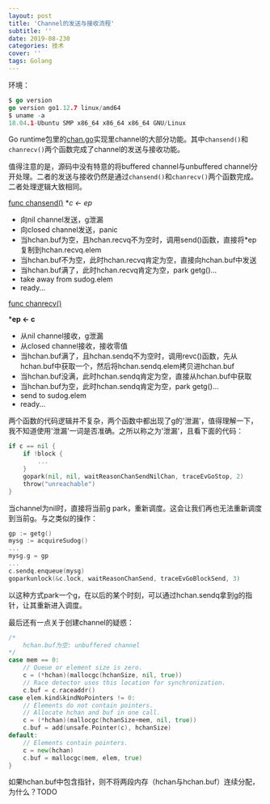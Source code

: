 ```yaml
---
layout: post
title: 'Channel的发送与接收流程'
subtitle: ''
date: 2019-08-230
categories: 技术
cover: ''
tags: Golang
---
```


环境：
```go
$ go version
go version go1.12.7 linux/amd64
$ uname -a
18.04.1-Ubuntu SMP x86_64 x86_64 x86_64 GNU/Linux
```

Go runtime包里的[chan.go](https://github.com/golang/go/blob/master/src/runtime/chan.go)实现里channel的大部分功能。其中`chansend()`和`chanrecv()`两个函数完成了channel的发送与接收功能。

值得注意的是，源码中没有特意的将buffered channel与unbuffered channel分开处理。二者的发送与接收仍然是通过`chansend()`和`chanrecv()`两个函数完成。二者处理逻辑大致相同。

[func chansend()](https://github.com/golang/go/blob/master/src/runtime/chan.go#L142)
**c <- *ep**

- 向nil channel发送，g泄漏
- 向closed channel发送，panic
- 当hchan.buf为空，且hchan.recvq不为空时，调用send()函数，直接将*ep复制到hchan.recvq.elem
- 当hchan.buf不为空，此时hchan.recvq肯定为空，直接向hchan.buf中发送
- 当hchan.buf满了，此时hchan.recvq肯定为空，park getg()...
- take away from sudog.elem
- ready...

[func chanrecv()](https://github.com/golang/go/blob/master/src/runtime/chan.go#L421)

***ep <- c**

- 从nil channel接收，g泄漏
- 从closed channel接收，接收零值
- 当hchan.buf满了，且hchan.sendq不为空时，调用revc()函数，先从hchan.buf中获取一个，然后将hchan.sendq.elem拷贝进hchan.buf
- 当hchan.buf没满，此时hchan.sendq肯定为空，直接从hchan.buf中获取
- 当hchan.buf为空，此时hchan.sendq肯定为空，park getg()...
- send to sudog.elem
- ready...

两个函数的代码逻辑并不复杂，两个函数中都出现了g的'泄漏'，值得理解一下，我不知道使用'泄漏'一词是否准确。之所以称之为'泄漏'，且看下面的代码：

```go
if c == nil {
	if !block {
        ...
	}
	gopark(nil, nil, waitReasonChanSendNilChan, traceEvGoStop, 2)
	throw("unreachable")
}
```
当channel为nil时，直接将当前g park，重新调度。这会让我们再也无法重新调度到当前g。与之类似的操作：
```go
gp := getg()
mysg := acquireSudog()
...
mysg.g = gp
...
c.sendq.enqueue(mysg)
goparkunlock(&c.lock, waitReasonChanSend, traceEvGoBlockSend, 3)
```
以这种方式park一个g，在以后的某个时刻，可以通过hchan.sendq拿到g的指针，让其重新进入调度。

最后还有一点关于创建channel的疑惑：
```go
/*
	hchan.buf为空: unbuffered channel
*/
case mem == 0:
	// Queue or element size is zero.
	c = (*hchan)(mallocgc(hchanSize, nil, true))
	// Race detector uses this location for synchronization.
	c.buf = c.raceaddr()
case elem.kind&kindNoPointers != 0:
	// Elements do not contain pointers.
	// Allocate hchan and buf in one call.
	c = (*hchan)(mallocgc(hchanSize+mem, nil, true))
	c.buf = add(unsafe.Pointer(c), hchanSize)
default:
	// Elements contain pointers.
	c = new(hchan)
	c.buf = mallocgc(mem, elem, true)
}
```
如果hchan.buf中包含指针，则不将两段内存（hchan与hchan.buf）连续分配，为什么？TODO